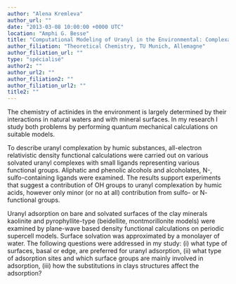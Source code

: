 ```yaml
---
author: "Alena Kremleva"
author_url: ""
date: "2013-03-08 10:00:00 +0000 UTC"
location: "Amphi G. Besse"
title: "Computational Modeling of Uranyl in the Environmental: Complexation by Humic Acids and Adsorption on Clay Minerals"
author_filiation: "Theoretical Chemistry, TU Munich, Allemagne"
author_filiation_url: ""
type: "spécialisé"
author2: ""
author_url2: ""
author_filiation2: ""
author_filiation_url2: ""
title2: ""
---
```

The chemistry of actinides in the environment is largely determined by their interactions in natural waters and with mineral surfaces. In my research I study both problems by performing quantum mechanical calculations on suitable models.

To describe uranyl complexation by humic substances, all-electron relativistic density functional calculations were carried out on various solvated uranyl complexes with small ligands representing various functional groups. Aliphatic and phenolic alcohols and alcoholates, N-, sulfo-containing ligands were examined. The results support experiments that suggest a contribution of OH groups to uranyl complexation by humic acids, however only minor (or no at all) contribution from sulfo- or N- functional groups.

Uranyl adsorption on bare and solvated surfaces of the clay minerals kaolinite and pyrophyllite-type (beidellite, montmorillonite models) were examined by plane-wave based density functional calculations on periodic supercell models. Surface solvation was approximated by a monolayer of water. The following questions were addressed in my study: (i) what type of surfaces, basal or edge, are preferred for uranyl adsorption, (ii) what type of adsorption sites and which surface groups are mainly involved in adsorption, (iii) how the substitutions in clays structures affect the adsorption?
